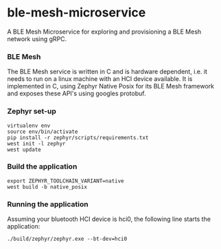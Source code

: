 # ble-mesh-microservice
A BLE Mesh Microservice for exploring and provisioning a BLE Mesh network using gRPC.

### BLE Mesh
The BLE Mesh service is written in C and is hardware dependent, i.e. it needs to run on a linux machine with an HCI device available. It is implemented in C, using Zephyr Native Posix for its BLE Mesh framework and exposes these API's using googles protobuf. 

### Zephyr set-up
```
virtualenv env
source env/bin/activate
pip install -r zephyr/scripts/requirements.txt
west init -l zephyr
west update
```

### Build the application
```
export ZEPHYR_TOOLCHAIN_VARIANT=native
west build -b native_posix
```

### Running the application
Assuming your bluetooth HCI device is hci0, the following line starts the application:
```
./build/zephyr/zephyr.exe --bt-dev=hci0
```